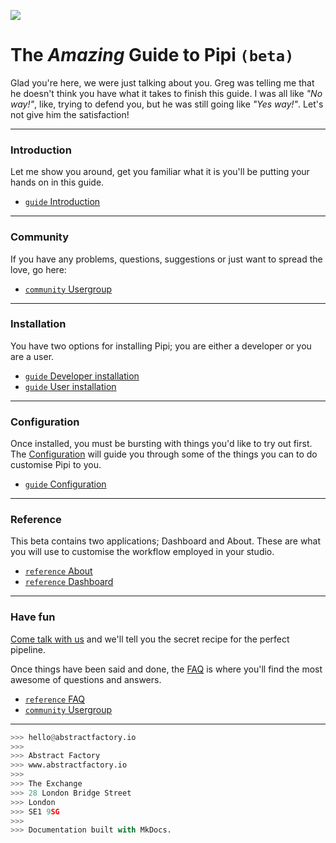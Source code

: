 ![](https://dl.dropbox.com/s/uwh6k3ycar6l7gz/the_general_problem.png)
<!-- ![](../images/the_general_problem.png) -->

# The *Amazing* Guide to **Pipi** `(beta)`

Glad you're here, we were just talking about you. Greg was telling me that he doesn't think you have what it takes to finish this guide. I was all like *"No way!"*, like, trying to defend you, but he was still going like *"Yes way!"*. Let's not give him the satisfaction!

---

### Introduction

Let me show you around, get you familiar what it is you'll be putting your hands on in this guide.

* [`guide` Introduction][intro]

---

### Community

If you have any problems, questions, suggestions or just want to spread the love, go here:

* [`community` Usergroup][usergroup]

---

### Installation

You have two options for installing Pipi; you are either a developer or you are a user.

* [`guide` Developer installation][devinst]
* [`guide` User installation][userinst]

---

### Configuration

Once installed, you must be bursting with things you'd like to try out first. The [Configuration][conf] will guide you through some of the things you can to do customise Pipi to you.

* [`guide` Configuration][conf]

---

### Reference

This beta contains two applications; Dashboard and About. These are what you will use to customise the workflow employed in your studio.

* [`reference` About][about]
* [`reference` Dashboard][dash]

---

### Have fun

[Come talk with us][usergroup] and we'll tell you the secret recipe for the perfect pipeline.

Once things have been said and done, the [FAQ][] is where you'll find the most awesome of questions and answers.

* [`reference` FAQ][FAQ]
* [`community` Usergroup][usergroup]

---

```python
>>> hello@abstractfactory.io
>>> 
>>> Abstract Factory
>>> www.abstractfactory.io
>>> 
>>> The Exchange
>>> 28 London Bridge Street
>>> London
>>> SE1 9SG
>>> 
>>> Documentation built with MkDocs.

```

[intro]: introduction.md
[firststeps]: user-guide/first-steps
[FAQ]: user-guide/faq
[about]: user-guide/reference#About
[dash]: user-guide/reference#Dashboard
[conf]: configuration/overview
[api]: user-guide/api
[devinst]: installation/developer-installation
[userinst]: installation/user-installation
[usergroup]: https://groups.google.com/forum/#!forum/pipi-beta1